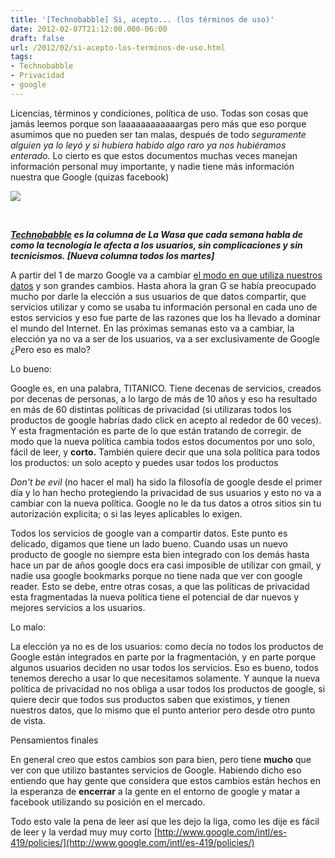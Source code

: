 ```yaml
---
title: '[Technobabble] Si, acepto... (los términos de uso)'
date: 2012-02-07T21:12:00.000-06:00
draft: false
url: /2012/02/si-acepto-los-terminos-de-uso.html
tags: 
- Technobabble
- Privacidad
- google
---
```


Licencias, términos y condiciones, política de uso. Todas son cosas que jamás leemos porque son laaaaaaaaaaaargas pero más que eso porque asumimos que no pueden ser tan malas, después de todo _seguramente alguien ya lo leyó y si hubiera habido algo raro ya nos hubiéramos enterado._ Lo cierto es que estos documentos muchas veces manejan información personal muy importante, y nadie tiene más información nuestra que Google (quizas facebook)

  

[![](https://lh3.ggpht.com/-XE4enBnCUd0/UKG4UoOh0GI/AAAAAAAACCY/PSnW6t6j5kQ/s1600/Funny-Wedding-Cake-Toppers.jpg)](http://3.bp.blogspot.com/-XE4enBnCUd0/UKG4UoOh0GI/AAAAAAAACCY/PSnW6t6j5kQ/s1600/Funny-Wedding-Cake-Toppers.jpg)

[  
](http://1.bp.blogspot.com/--Ewr9ED1UHI/TzHQjb09KlI/AAAAAAAABJc/Bqmo6tPJRm0/s1600/Funny-Wedding-Cake-Toppers.jpg)

  

**_[Technobabble](http://www.la-wasa.com/search/label/Technobabble) es la columna de La Wasa que cada semana habla de como la tecnología le afecta a los usuarios, sin complicaciones y sin tecnicismos. \[Nueva columna todos los martes\]_**  
  
A partir del 1 de marzo Google va a cambiar [el modo en que utiliza nuestros datos](http://www.google.com/intl/es-419/policies/) y son grandes cambios. Hasta ahora la gran G se había preocupado mucho por darle la elección a sus usuarios de que datos compartir, que servicios utilizar y como se usaba tu información personal en cada uno de estos servicios y eso fue parte de las razones que los ha llevado a dominar el mundo del Internet. En las próximas semanas esto va a cambiar, la elección ya no va a ser de los usuarios, va a ser exclusivamente de Google ¿Pero eso es malo?

  
  
  
  

Lo bueno:

  

Google es, en una palabra, TITANICO. Tiene decenas de servicios, creados por decenas de personas, a lo largo de más de 10 años y eso ha resultado en más de 60 distintas políticas de privacidad (si utilizaras todos los productos de google habrías dado click en acepto al rededor de 60 veces). Y esta fragmentación es parte de lo que están tratando de corregir. de modo que la nueva política cambia todos estos documentos por uno solo, fácil de leer, y **corto.** También quiere decir que una sola política para todos los productos: un solo acepto y puedes usar todos los productos

  

_Don't be evil_ (no hacer el mal) ha sido la filosofía de google desde el primer día y lo han hecho protegiendo la privacidad de sus usuarios y esto no va a cambiar con la nueva política. Google no le da tus datos a otros sitios sin tu autorización explicita; o si las leyes aplicables lo exigen.

  

Todos los servicios de google van a compartir datos. Este punto es delicado, digamos que tiene un lado bueno. Cuando usas un nuevo producto de google no siempre esta bien integrado con los demás hasta hace un par de años google docs era casi imposible de utilizar con gmail, y nadie usa google bookmarks porque no tiene nada que ver con google reader. Esto se debe, entre otras cosas, a que las políticas de privacidad esta fragmentadas la nueva política tiene el potencial de dar nuevos y mejores servicios a los usuarios.

  

Lo malo:

  

La elección ya no es de los usuarios: como decía no todos los productos de Google están integrados en parte por la fragmentación, y en parte porque algunos usuarios deciden no usar todos los servicios. Eso es bueno, todos tenemos derecho a usar lo que necesitamos solamente. Y aunque la nueva política de privacidad no nos obliga a usar todos los productos de google, si quiere decir que todos sus productos saben que existimos, y tienen nuestros datos, que lo mismo que el punto anterior pero desde otro punto de vista.

  

  

Pensamientos finales

  

En general creo que estos cambios son para bien, pero tiene **mucho** que ver con que utilizo bastantes servicios de Google. Habiendo dicho eso entiendo que hay gente que considera que estos cambios están hechos en la esperanza de **encerrar** a la gente en el entorno de google y matar a facebook utilizando su posición en el mercado.

  

Todo esto vale la pena de leer así que les dejo la liga, como les dije es fácil de leer y la verdad muy muy corto [http://www.google.com/intl/es-419/policies/](http://www.google.com/intl/es-419/policies/)